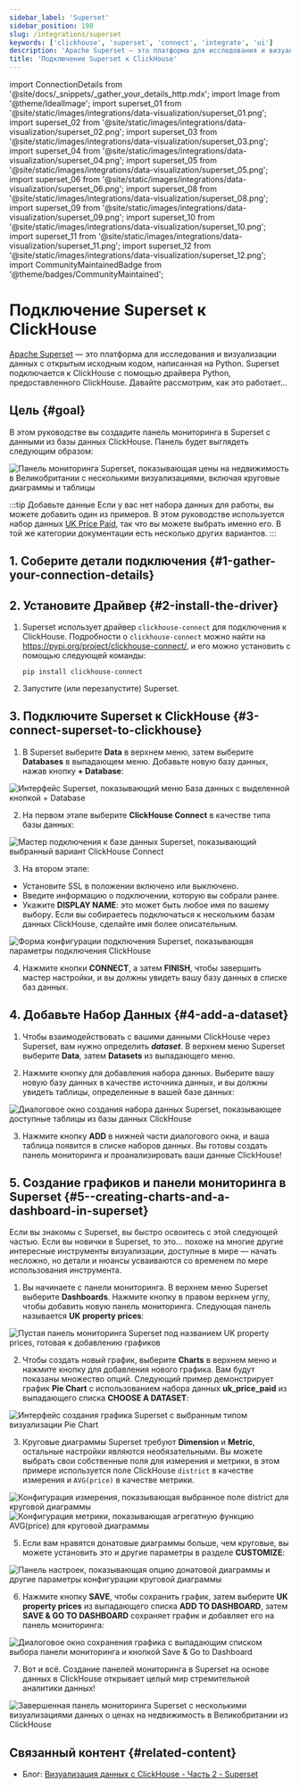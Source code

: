```yaml
---
sidebar_label: 'Superset'
sidebar_position: 198
slug: /integrations/superset
keywords: ['clickhouse', 'superset', 'connect', 'integrate', 'ui']
description: 'Apache Superset — это платформа для исследования и визуализации данных с открытым исходным кодом.'
title: 'Подключение Superset к ClickHouse'
---
```


import ConnectionDetails from '@site/docs/_snippets/_gather_your_details_http.mdx';
import Image from '@theme/IdealImage';
import superset_01 from '@site/static/images/integrations/data-visualization/superset_01.png';
import superset_02 from '@site/static/images/integrations/data-visualization/superset_02.png';
import superset_03 from '@site/static/images/integrations/data-visualization/superset_03.png';
import superset_04 from '@site/static/images/integrations/data-visualization/superset_04.png';
import superset_05 from '@site/static/images/integrations/data-visualization/superset_05.png';
import superset_06 from '@site/static/images/integrations/data-visualization/superset_06.png';
import superset_08 from '@site/static/images/integrations/data-visualization/superset_08.png';
import superset_09 from '@site/static/images/integrations/data-visualization/superset_09.png';
import superset_10 from '@site/static/images/integrations/data-visualization/superset_10.png';
import superset_11 from '@site/static/images/integrations/data-visualization/superset_11.png';
import superset_12 from '@site/static/images/integrations/data-visualization/superset_12.png';
import CommunityMaintainedBadge from '@theme/badges/CommunityMaintained';


# Подключение Superset к ClickHouse

<CommunityMaintainedBadge/>

<a href="https://superset.apache.org/" target="_blank">Apache Superset</a> — это платформа для исследования и визуализации данных с открытым исходным кодом, написанная на Python. Superset подключается к ClickHouse с помощью драйвера Python, предоставленного ClickHouse. Давайте рассмотрим, как это работает...

## Цель {#goal}

В этом руководстве вы создадите панель мониторинга в Superset с данными из базы данных ClickHouse. Панель будет выглядеть следующим образом:

<Image size="md" img={superset_12} alt="Панель мониторинга Superset, показывающая цены на недвижимость в Великобритании с несколькими визуализациями, включая круговые диаграммы и таблицы" border />
<br/>

:::tip Добавьте данные
Если у вас нет набора данных для работы, вы можете добавить один из примеров. В этом руководстве используется набор данных [UK Price Paid](/getting-started/example-datasets/uk-price-paid.md), так что вы можете выбрать именно его. В той же категории документации есть несколько других вариантов.
:::

## 1. Соберите детали подключения {#1-gather-your-connection-details}
<ConnectionDetails />

## 2. Установите Драйвер {#2-install-the-driver}

1. Superset использует драйвер `clickhouse-connect` для подключения к ClickHouse. Подробности о `clickhouse-connect` можно найти на <a href="https://pypi.org/project/clickhouse-connect/" target="_blank">https://pypi.org/project/clickhouse-connect/</a>, и его можно установить с помощью следующей команды:

    ```console
    pip install clickhouse-connect
    ```

2. Запустите (или перезапустите) Superset.

## 3. Подключите Superset к ClickHouse {#3-connect-superset-to-clickhouse}

1. В Superset выберите **Data** в верхнем меню, затем выберите **Databases** в выпадающем меню. Добавьте новую базу данных, нажав кнопку **+ Database**:

<Image size="lg" img={superset_01} alt="Интерфейс Superset, показывающий меню База данных с выделенной кнопкой + Database" border />
<br/>

2. На первом этапе выберите **ClickHouse Connect** в качестве типа базы данных:

<Image size="sm" img={superset_02} alt="Мастер подключения к базе данных Superset, показывающий выбранный вариант ClickHouse Connect" border />
<br/>

3. На втором этапе:
  - Установите SSL в положении включено или выключено.
  - Введите информацию о подключении, которую вы собрали ранее.
  - Укажите **DISPLAY NAME**: это может быть любое имя по вашему выбору. Если вы собираетесь подключаться к нескольким базам данных ClickHouse, сделайте имя более описательным.

<Image size="sm" img={superset_03} alt="Форма конфигурации подключения Superset, показывающая параметры подключения ClickHouse" border />
<br/>

4. Нажмите кнопки **CONNECT**, а затем **FINISH**, чтобы завершить мастер настройки, и вы должны увидеть вашу базу данных в списке баз данных.

## 4. Добавьте Набор Данных {#4-add-a-dataset}

1. Чтобы взаимодействовать с вашими данными ClickHouse через Superset, вам нужно определить **_dataset_**. В верхнем меню Superset выберите **Data**, затем **Datasets** из выпадающего меню.

2. Нажмите кнопку для добавления набора данных. Выберите вашу новую базу данных в качестве источника данных, и вы должны увидеть таблицы, определенные в вашей базе данных:

<Image size="sm" img={superset_04} alt="Диалоговое окно создания набора данных Superset, показывающее доступные таблицы из базы данных ClickHouse" border />
<br/>

3. Нажмите кнопку **ADD** в нижней части диалогового окна, и ваша таблица появится в списке наборов данных. Вы готовы создать панель мониторинга и проанализировать ваши данные ClickHouse!

## 5. Создание графиков и панели мониторинга в Superset {#5--creating-charts-and-a-dashboard-in-superset}

Если вы знакомы с Superset, вы быстро освоитесь с этой следующей частью. Если вы новички в Superset, то это... похоже на многие другие интересные инструменты визуализации, доступные в мире — начать несложно, но детали и нюансы усваиваются со временем по мере использования инструмента.

1. Вы начинаете с панели мониторинга. В верхнем меню Superset выберите **Dashboards**. Нажмите кнопку в правом верхнем углу, чтобы добавить новую панель мониторинга. Следующая панель называется **UK property prices**:

<Image size="md" img={superset_05} alt="Пустая панель мониторинга Superset под названием UK property prices, готовая к добавлению графиков" border />
<br/>

2. Чтобы создать новый график, выберите **Charts** в верхнем меню и нажмите кнопку для добавления нового графика. Вам будут показаны множество опций. Следующий пример демонстрирует график **Pie Chart** с использованием набора данных **uk_price_paid** из выпадающего списка **CHOOSE A DATASET**:

<Image size="md" img={superset_06} alt="Интерфейс создания графика Superset с выбранным типом визуализации Pie Chart" border />
<br/>

3. Круговые диаграммы Superset требуют **Dimension** и **Metric**, остальные настройки являются необязательными. Вы можете выбрать свои собственные поля для измерения и метрики, в этом примере используется поле ClickHouse `district` в качестве измерения и `AVG(price)` в качестве метрики.

<Image size="md" img={superset_08} alt="Конфигурация измерения, показывающая выбранное поле district для круговой диаграммы" border />
<Image size="md" img={superset_09} alt="Конфигурация метрики, показывающая агрегатную функцию AVG(price) для круговой диаграммы" border />
<br/>

5. Если вам нравятся донатовые диаграммы больше, чем круговые, вы можете установить это и другие параметры в разделе **CUSTOMIZE**:

<Image size="sm" img={superset_10} alt="Панель настроек, показывающая опцию донатовой диаграммы и другие параметры конфигурации круговой диаграммы" border />
<br/>

6. Нажмите кнопку **SAVE**, чтобы сохранить график, затем выберите **UK property prices** из выпадающего списка **ADD TO DASHBOARD**, затем **SAVE & GO TO DASHBOARD** сохраняет график и добавляет его на панель мониторинга:

<Image size="md" img={superset_11} alt="Диалоговое окно сохранения графика с выпадающим списком выбора панели мониторинга и кнопкой Save & Go to Dashboard" border />
<br/>

7. Вот и всё. Создание панелей мониторинга в Superset на основе данных в ClickHouse открывает целый мир стремительной аналитики данных!

<Image size="md" img={superset_12} alt="Завершенная панель мониторинга Superset с несколькими визуализациями данных о ценах на недвижимость в Великобритании из ClickHouse" border />
<br/>

## Связанный контент {#related-content}

- Блог: [Визуализация данных с ClickHouse - Часть 2 - Superset](https://clickhouse.com/blog/visualizing-data-with-superset)
